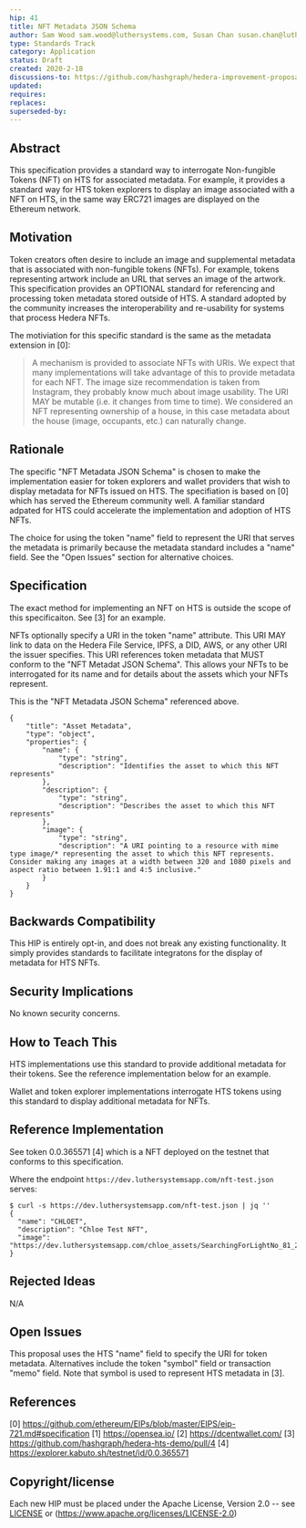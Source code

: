 ```yaml
---
hip: 41
title: NFT Metadata JSON Schema
author: Sam Wood sam.wood@luthersystems.com, Susan Chan susan.chan@luthersystems.com, Stephanie Yi stephanie.yi@luthersystems.com, Khoa Luong khoa.luong@luthersystems.com
type: Standards Track
category: Application
status: Draft
created: 2020-2-18
discussions-to: https://github.com/hashgraph/hedera-improvement-proposal/issues/40
updated:
requires:
replaces:
superseded-by:
---
```


## Abstract

This specification provides a standard way to interrogate Non-fungible Tokens (NFT) on HTS for associated metadata. For example, it provides a standard way for HTS token explorers to display an image associated with a NFT on HTS, in the same way ERC721 images are displayed on the Ethereum network.

## Motivation

Token creators often desire to include an image and supplemental metadata that is associated with non-fungible tokens (NFTs).
For example, tokens representing artwork include an URL that serves an image of the artwork.
This specification provides an OPTIONAL standard for referencing and processing token metadata stored outside of HTS.
A standard adopted by the community increases the interoperability and re-usability for systems that process Hedera NFTs.

The motiviation for this specific standard is the same as the metadata extension in [0]:
> A mechanism is provided to associate NFTs with URIs. We expect that many implementations will take advantage of this to provide metadata for each NFT. The image size recommendation is taken from Instagram, they probably know much about image usability. The URI MAY be mutable (i.e. it changes from time to time). We considered an NFT representing ownership of a house, in this case metadata about the house (image, occupants, etc.) can naturally change.

## Rationale

The specific "NFT Metadata JSON Schema" is chosen to make the implementation easier for token explorers and wallet providers that wish to display metadata for NFTs issued on HTS.
The specifiation is based on [0] which has served the Ethereum community well.
A familiar standard adpated for HTS could accelerate the implementation and adoption of HTS NFTs.

The choice for using the token "name" field to represent the URI that serves the metadata is primarily because the metadata standard includes a "name" field. See the "Open Issues" section for alternative choices.

## Specification

The exact method for implementing an NFT on HTS is outside the scope of this specificaiton. See [3] for an example.

NFTs optionally specify a URI in the token "name" attribute.
This URI MAY link to data on the Hedera File Service, IPFS, a DID, AWS, or any other URI the issuer specifies.
This URI references token metadata that MUST conform to the "NFT Metadat JSON Schema".
This allows your NFTs to be interrogated for its name and for details about the assets which your NFTs represent.

This is the "NFT Metadata JSON Schema" referenced above.

```
{
    "title": "Asset Metadata",
    "type": "object",
    "properties": {
        "name": {
            "type": "string",
            "description": "Identifies the asset to which this NFT represents"
        },
        "description": {
            "type": "string",
            "description": "Describes the asset to which this NFT represents"
        },
        "image": {
            "type": "string",
            "description": "A URI pointing to a resource with mime type image/* representing the asset to which this NFT represents. Consider making any images at a width between 320 and 1080 pixels and aspect ratio between 1.91:1 and 4:5 inclusive."
        }
    }
}
```

## Backwards Compatibility

This HIP is entirely opt-in, and does not break any existing functionality. It simply provides standards to facilitate integratons for the display of metadata for HTS NFTs.

## Security Implications

No known security concerns.

## How to Teach This

HTS implementations use this standard to provide additional metadata for their tokens. See the reference implementation below for an example.

Wallet and token explorer implementations interrogate HTS tokens using this standard to display additional metadata for NFTs.

## Reference Implementation

See token 0.0.365571 [4] which is a NFT deployed on the testnet that conforms to this specification.

Where the endpoint `https://dev.luthersystemsapp.com/nft-test.json` serves:

```
$ curl -s https://dev.luthersystemsapp.com/nft-test.json | jq ''
{
  "name": "CHLOET",
  "description": "Chloe Test NFT",
  "image": "https://dev.luthersystemsapp.com/chloe_assets/SearchingForLightNo_81_20/image_part_005.jpg"
}
```

## Rejected Ideas

N/A

## Open Issues

This proposal uses the HTS "name" field to specify the URI for token metadata. Alternatives include the token "symbol" field or transaction "memo" field. Note that symbol is used to represent HTS metadata in [3].

## References

[0] https://github.com/ethereum/EIPs/blob/master/EIPS/eip-721.md#specification
[1] https://opensea.io/
[2] https://dcentwallet.com/
[3] https://github.com/hashgraph/hedera-hts-demo/pull/4
[4] https://explorer.kabuto.sh/testnet/id/0.0.365571

## Copyright/license

Each new HIP must be placed under the Apache License, Version 2.0 -- see [LICENSE](LICENSE) or (https://www.apache.org/licenses/LICENSE-2.0)

